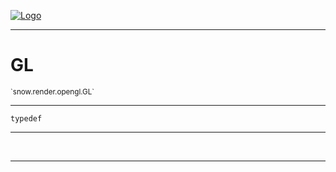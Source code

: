 
[![Logo](../../../../images/logo.png)](../../../../api/index.html)

---



<h1>GL</h1>
<small>`snow.render.opengl.GL`</small>



---

`typedef`

---

&nbsp;
&nbsp;









---

&nbsp;
&nbsp;
&nbsp;
&nbsp;
